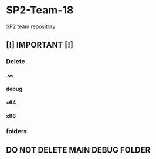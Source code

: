 # SP2-Team-18
SP2 team repository

## [!] IMPORTANT [!]
### Delete
#### .vs
#### debug
#### x64
#### x86
### folders
## DO NOT DELETE MAIN DEBUG FOLDER
